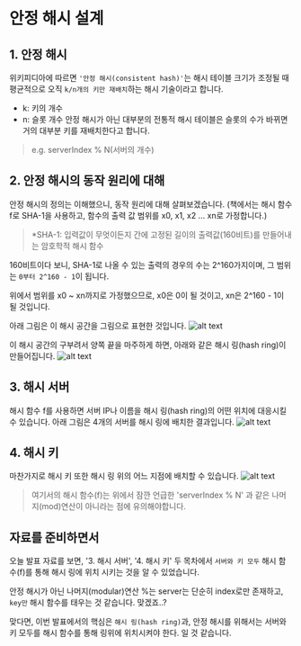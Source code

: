 # 안정 해시 설계
## 1. 안정 해시
위키피디아에 따르면 `'안정 해시(consistent hash)'`는 해시 테이블 크기가 조정될 때 평균적으로 오직 `k/n개의 키만 재배치`하는 해시 기술이라고 합니다.
- k: 키의 개수
- n: 슬롯 개수
안정 해시가 아닌 대부분의 전통적 해시 테이블은 슬롯의 수가 바뀌면 거의 대부분 키를 재배치한다고 합니다. 
> e.g. serverIndex % N(서버의 개수)

## 2. 안정 해시의 동작 원리에 대해
안정 해시의 정의는 이해했으니, 동작 원리에 대해 살펴보겠습니다.
(책에서는 해시 함수 f로 SHA-1을 사용하고, 함수의 출력 값 범위를 x0, x1, x2 ... xn로 가정합니다.)

> *SHA-1: 입력값이 무엇이든지 간에 고정된 길이의 출력값(160비트)를 만들어내는 암호학적 해시 함수

160비트이다 보니, SHA-1로 나올 수 있는 출력의 경우의 수는 2^160가지이며, 그 범위는 `0부터 2^160 - 1`이 됩니다.

위에서 범위를 x0 ~ xn까지로 가정했으므로, x0은 0이 될 것이고, xn은 2^160 - 1이 될 것입니다.

아래 그림은 이 해시 공간을 그림으로 표현한 것입니다.
![alt text](image/079-081/hashring_before.png)

이 해시 공간의 구부려서 양쪽 끝을 마주하게 하면, 아래와 같은 해시 링(hash ring)이 만들어집니다.
![alt text](image/079-081/hashring.png)

## 3. 해시 서버
해시 함수 f를 사용하면 서버 IP나 이름을 해시 링(hash ring)의 어떤 위치에 대응시킬 수 있습니다. 아래 그림은 4개의 서버를 해시 링에 배치한 결과입니다.
![alt text](image/079-081/server2.png)

## 4. 해시 키
마찬가지로 해시 키 또한 해시 링 위의 어느 지점에 배치할 수 있습니다.
![alt text](image/079-081/hashkey.png)
> 여기서의 해시 함수(f)는 위에서 잠깐 언급한 'serverIndex % N' 과 같은 나머지(mod)연산이 아니라는 점에 유의해야합니다.

## 자료를 준비하면서
오늘 발표 자료를 보면, '3. 해시 서버', '4. 해시 키' 두 목차에서 `서버와 키 모두` 해시 함수(f)를 통해 해시 링에 위치 시키는 것을 알 수 있었습니다.

안정 해시가 아닌 나머지(modular)연산 %는 server는 단순히 index로만 존재하고, `key만` 해시 함수를 태우는 것 같습니다. 맞겠죠..?

맞다면, 이번 발표에서의 핵심은 `해시 링(hash ring)`과, 안정 해시를 위해서는 서버와 키 모두를 해시 함수를 통해 링위에 위치시켜야 한다. 일 것 같습니다.